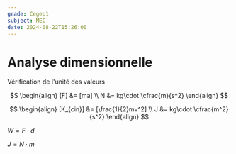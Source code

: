 ```yaml
---
grade: Cegep1
subject: MEC
date: 2024-08-22T15:26:00
---
```


# Analyse dimensionnelle

Vérification de l'unité des valeurs

$$
\begin{align}
[F] &= [ma] \\
  N &= kg\cdot \cfrac{m}{s^2}
\end{align}
$$

$$
\begin{align}
[K_{cin}] &= [\frac{1}{2}mv^2] \\
     J &= kg\cdot \cfrac{m^2}{s^2}
\end{align}
$$

$W = F\cdot d$

$J = N\cdot m$
